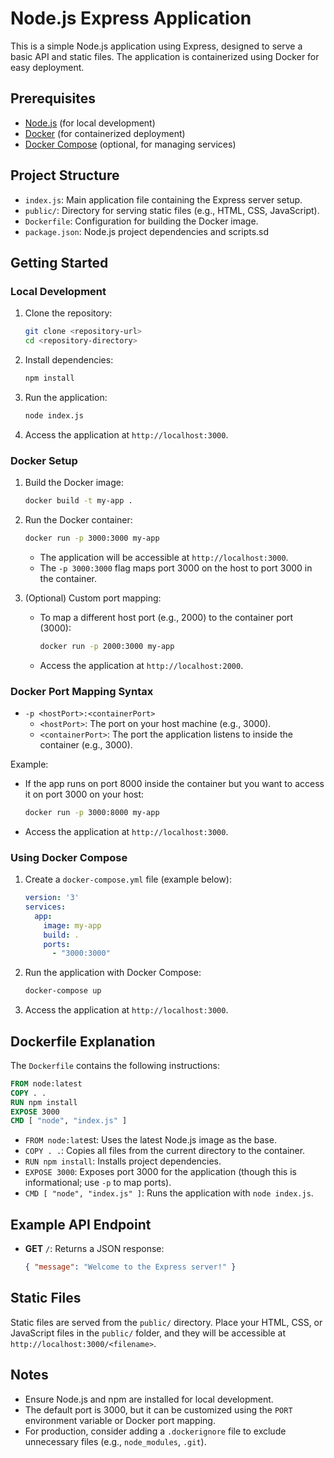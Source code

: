# Node.js Express Application

This is a simple Node.js application using Express, designed to serve a basic API and static files. The application is containerized using Docker for easy deployment.

## Prerequisites

- [Node.js](https://nodejs.org/) (for local development)
- [Docker](https://www.docker.com/) (for containerized deployment)
- [Docker Compose](https://docs.docker.com/compose/) (optional, for managing services)

## Project Structure

- `index.js`: Main application file containing the Express server setup.
- `public/`: Directory for serving static files (e.g., HTML, CSS, JavaScript).
- `Dockerfile`: Configuration for building the Docker image.
- `package.json`: Node.js project dependencies and scripts.sd

## Getting Started

### Local Development

1. Clone the repository:
   ```bash
   git clone <repository-url>
   cd <repository-directory>
   ```

2. Install dependencies:
   ```bash
   npm install
   ```

3. Run the application:
   ```bash
   node index.js
   ```

4. Access the application at `http://localhost:3000`.

### Docker Setup

1. Build the Docker image:
   ```bash
   docker build -t my-app .
   ```

2. Run the Docker container:
   ```bash
   docker run -p 3000:3000 my-app
   ```

   - The application will be accessible at `http://localhost:3000`.
   - The `-p 3000:3000` flag maps port 3000 on the host to port 3000 in the container.

3. (Optional) Custom port mapping:
   - To map a different host port (e.g., 2000) to the container port (3000):
     ```bash
     docker run -p 2000:3000 my-app
     ```
   - Access the application at `http://localhost:2000`.

### Docker Port Mapping Syntax

- `-p <hostPort>:<containerPort>`
  - `<hostPort>`: The port on your host machine (e.g., 3000).
  - `<containerPort>`: The port the application listens to inside the container (e.g., 3000).

Example:
- If the app runs on port 8000 inside the container but you want to access it on port 3000 on your host:
  ```bash
  docker run -p 3000:8000 my-app
  ```
- Access the application at `http://localhost:3000`.

### Using Docker Compose

1. Create a `docker-compose.yml` file (example below):
   ```yaml
   version: '3'
   services:
     app:
       image: my-app
       build: .
       ports:
         - "3000:3000"
   ```

2. Run the application with Docker Compose:
   ```bash
   docker-compose up
   ```

3. Access the application at `http://localhost:3000`.

## Dockerfile Explanation

The `Dockerfile` contains the following instructions:

```dockerfile
FROM node:latest
COPY . .
RUN npm install
EXPOSE 3000
CMD [ "node", "index.js" ]
```

- `FROM node:lat`est: Uses the latest Node.js image as the base.
- `COPY . .`: Copies all files from the current directory to the container.
- `RUN npm install`: Installs project dependencies.
- `EXPOSE 3000`: Exposes port 3000 for the application (though this is informational; use `-p` to map ports).
- `CMD [ "node", "index.js" ]`: Runs the application with `node index.js`.

## Example API Endpoint

- **GET** `/`: Returns a JSON response:
  ```json
  { "message": "Welcome to the Express server!" }
  ```

## Static Files

Static files are served from the `public/` directory. Place your HTML, CSS, or JavaScript files in the `public/` folder, and they will be accessible at `http://localhost:3000/<filename>`.

## Notes

- Ensure Node.js and npm are installed for local development.
- The default port is 3000, but it can be customized using the `PORT` environment variable or Docker port mapping.
- For production, consider adding a `.dockerignore` file to exclude unnecessary files (e.g., `node_modules`, `.git`).